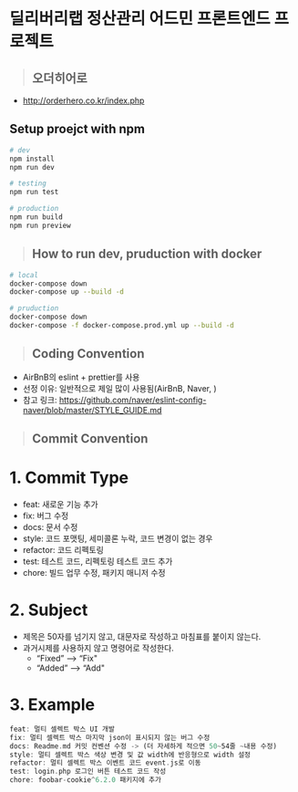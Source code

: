 # 딜리버리랩 정산관리 어드민 프론트엔드 프로젝트

> ## 오더히어로

- http://orderhero.co.kr/index.php

## Setup proejct with npm

```bash
# dev
npm install
npm run dev

# testing
npm run test

# production
npm run build
npm run preview
```

> ## How to run dev, pruduction with docker

```bash
# local
docker-compose down
docker-compose up --build -d

# pruduction
docker-compose down
docker-compose -f docker-compose.prod.yml up --build -d
```

> ## Coding Convention

- AirBnB의 eslint + prettier를 사용
- 선정 이유: 일반적으로 제일 많이 사용됨(AirBnB, Naver, )
- 참고 링크: https://github.com/naver/eslint-config-naver/blob/master/STYLE_GUIDE.md

> ## Commit Convention

# 1. Commit Type

- feat: 새로운 기능 추가
- fix: 버그 수정
- docs: 문서 수정
- style: 코드 포맷팅, 세미콜론 누락, 코드 변경이 없는 경우
- refactor: 코드 리펙토링
- test: 테스트 코드, 리펙토링 테스트 코드 추가
- chore: 빌드 업무 수정, 패키지 매니저 수정

# 2. Subject

- 제목은 50자를 넘기지 않고, 대문자로 작성하고 마침표를 붙이지 않는다.
- 과거시제를 사용하지 않고 명령어로 작성한다.
  - “Fixed” —> “Fix"
  - “Added” —> “Add"

# 3. Example

```rust
feat: 멀티 셀렉트 박스 UI 개발
fix: 멀티 셀렉트 박스 마지막 json이 표시되지 않는 버그 수정
docs: Readme.md 커밋 컨벤션 수정 -> (더 자세하게 적으면 50~54줄 ~내용 수정)
style: 멀티 셀렉트 박스 색상 변경 및 값 width에 반응형으로 width 설정
refactor: 멀티 셀렉트 박스 이벤트 코드 event.js로 이동
test: login.php 로그인 버튼 테스트 코드 작성
chore: foobar-cookie^6.2.0 패키지에 추가
```
